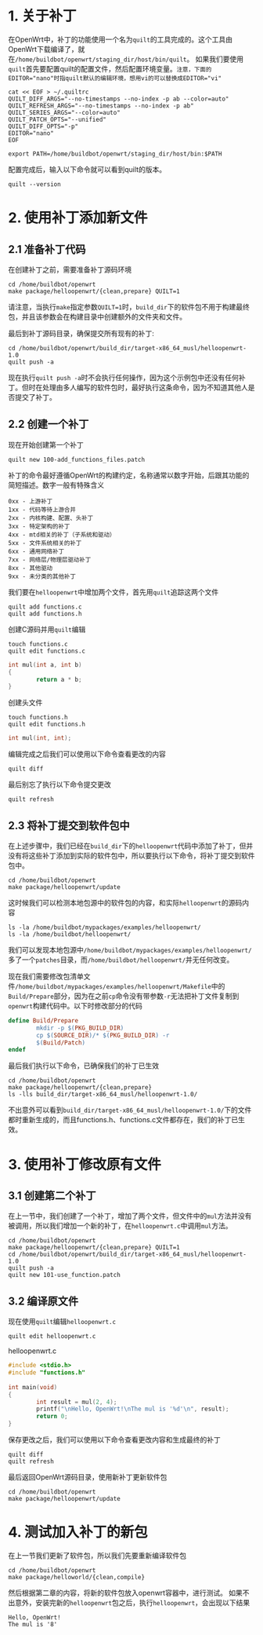 # 1. 关于补丁
在OpenWrt中，补丁的功能使用一个名为`quilt`的工具完成的。这个工具由OpenWrt下载编译了，就在`/home/buildbot/openwrt/staging_dir/host/bin/quilt`。
如果我们要使用`quilt`首先要配置quilt的配置文件，然后配置环境变量。`注意，下面的EDITOR="nano"时指quilt默认的编辑环境，想用vi的可以替换成EDITOR="vi"`
```shell
cat << EOF > ~/.quiltrc
QUILT_DIFF_ARGS="--no-timestamps --no-index -p ab --color=auto"
QUILT_REFRESH_ARGS="--no-timestamps --no-index -p ab"
QUILT_SERIES_ARGS="--color=auto"
QUILT_PATCH_OPTS="--unified"
QUILT_DIFF_OPTS="-p"
EDITOR="nano"
EOF

export PATH=/home/buildbot/openwrt/staging_dir/host/bin:$PATH
```
配置完成后，输入以下命令就可以看到quilt的版本。
```shell
quilt --version
```


# 2. 使用补丁添加新文件

## 2.1 准备补丁代码
在创建补丁之前，需要准备补丁源码环境
```shell
cd /home/buildbot/openwrt
make package/helloopenwrt/{clean,prepare} QUILT=1
```
请注意，当执行`make`指定参数`QUILT=1`时，`build_dir`下的软件包不用于构建最终包，并且该参数会在构建目录中创建额外的文件夹和文件。

最后到补丁源码目录，确保提交所有现有的补丁:
```shell
cd /home/buildbot/openwrt/build_dir/target-x86_64_musl/helloopenwrt-1.0
quilt push -a
```
现在执行`quilt push -a`时不会执行任何操作，因为这个示例包中还没有任何补丁。但时在处理由多人编写的软件包时，最好执行这条命令，因为不知道其他人是否提交了补丁。

## 2.2 创建一个补丁
现在开始创建第一个补丁
```shell
quilt new 100-add_functions_files.patch
```
补丁的命令最好遵循OpenWrt的构建约定，名称通常以数字开始，后跟其功能的简短描述。数字一般有特殊含义
```
0xx - 上游补丁
1xx - 代码等待上游合并
2xx - 内核构建、配置、头补丁
3xx - 特定架构的补丁
4xx - mtd相关的补丁（子系统和驱动）
5xx - 文件系统相关的补丁
6xx - 通用网络补丁
7xx - 网络层/物理层驱动补丁
8xx - 其他驱动
9xx - 未分类的其他补丁
```

我们要在`helloopenwrt`中增加两个文件，首先用`quilt`追踪这两个文件
```shell
quilt add functions.c
quilt add functions.h
```
创建C源码并用`quilt`编辑
```shell
touch functions.c
quilt edit functions.c
```
```c
int mul(int a, int b)
{
        return a * b;
}
```
创建头文件
```shell
touch functions.h
quilt edit functions.h
```
```h
int mul(int, int);
```

编辑完成之后我们可以使用以下命令查看更改的内容
```shell
quilt diff
```

最后别忘了执行以下命令提交更改 
```shell
quilt refresh
```

## 2.3 将补丁提交到软件包中
在上述步骤中，我们已经在`build_dir`下的`helloopenwrt`代码中添加了补丁，但并没有将这些补丁添加到实际的软件包中，所以要执行以下命令，将补丁提交到软件包中。
```shell
cd /home/buildbot/openwrt
make package/helloopenwrt/update
```

这时候我们可以检测本地包源中的软件包的内容，和实际`helloopenwrt`的源码内容
```shell
ls -la /home/buildbot/mypackages/examples/helloopenwrt/
ls -la /home/buildbot/helloopenwrt/
```
我们可以发现本地包源中`/home/buildbot/mypackages/examples/helloopenwrt/`多了一个`patches`目录，而`/home/buildbot/helloopenwrt/`并无任何改变。  

现在我们需要修改包清单文件`/home/buildbot/mypackages/examples/helloopenwrt/Makefile`中的`Build/Prepare`部分，因为在之前`cp`命令没有带参数`-r`无法把补丁文件复制到`openwrt`构建代码中。以下时修改部分的代码
```makefile
define Build/Prepare
		mkdir -p $(PKG_BUILD_DIR)
		cp $(SOURCE_DIR)/* $(PKG_BUILD_DIR) -r
		$(Build/Patch)
endef
```

最后我们执行以下命令，已确保我们的补丁已生效
```shell
cd /home/buildbot/openwrt
make package/helloopenwrt/{clean,prepare}
ls -lls build_dir/target-x86_64_musl/helloopenwrt-1.0/
```
不出意外可以看到`build_dir/target-x86_64_musl/helloopenwrt-1.0/`下的文件都时重新生成的，而且functions.h、functions.c文件都存在，我们的补丁已生效。


# 3. 使用补丁修改原有文件

## 3.1 创建第二个补丁
在上一节中，我们创建了一个补丁，增加了两个文件，但文件中的`mul`方法并没有被调用，所以我们增加一个新的补丁，在`helloopenwrt.c`中调用`mul`方法。

```shell
cd /home/buildbot/openwrt
make package/helloopenwrt/{clean,prepare} QUILT=1
cd /home/buildbot/openwrt/build_dir/target-x86_64_musl/helloopenwrt-1.0
quilt push -a
quilt new 101-use_function.patch
```

## 3.2 编译原文件
现在使用`quilt`编辑`helloopenwrt.c`
```shell
quilt edit helloopenwrt.c
```
helloopenwrt.c
```c
#include <stdio.h>
#include "functions.h"
 
int main(void)
{
        int result = mul(2, 4);
        printf("\nHello, OpenWrt!\nThe mul is '%d'\n", result);
        return 0;
}
```
保存更改之后，我们可以使用以下命令查看更改内容和生成最终的补丁
```shell
quilt diff
quilt refresh
```
最后返回OpenWrt源码目录，使用新补丁更新软件包
```shell
cd /home/buildbot/openwrt
make package/helloopenwrt/update
```

# 4. 测试加入补丁的新包
在上一节我们更新了软件包，所以我们先要重新编译软件包
```shell
cd /home/buildbot/openwrt
make package/helloworld/{clean,compile}
```
然后根据第二章的内容，将新的软件包放入openwrt容器中，进行测试。
如果不出意外，安装完新的`helloopenwrt`包之后，执行`helloopenwrt`，会出现以下结果
```
Hello, OpenWrt!
The mul is '8'
```
